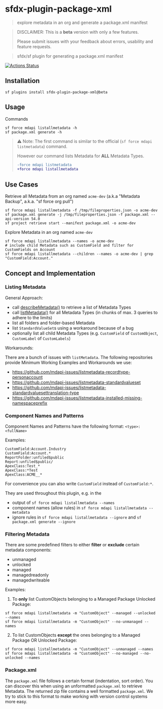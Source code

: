 # sfdx-plugin-package-xml

> explore metadata in an org and generate a package.xml manifest

> DISCLAIMER: This is a **beta** version with only a few features.
>
> Please submit issues with your feedback about errors, usability and feature requests.

> sfdx/sf plugin for generating a package.xml manifest

[![Actions Status](https://github.com/amtrack/sfdx-plugin-package-xml/actions/workflows/default.yml/badge.svg?branch=beta)](https://github.com/amtrack/sfdx-plugin-package-xml/actions?query=branch:beta)

## Installation

```console
sf plugins install sfdx-plugin-package-xml@beta
```

## Usage

Commands

```console
sf force mdapi listallmetadata -h
sf package.xml generate -h
```

> :warning: Note: The first command is similar to the official (`sf force mdapi listmetadata`) command.
>
> However our command lists Metadata for **ALL** Metadata Types.
>
> ```diff
> -force mdapi listmetadata
> +force mdapi listallmetadata
> ```

## Use Cases

Retrieve all Metadata from an org named `acme-dev` (a.k.a "Metadata Backup", a.k.a. "sf force org pull")

```console
sf force mdapi listallmetadata -f /tmp/fileproperties.json -o acme-dev
sf package.xml generate -j /tmp/fileproperties.json -f package.xml --api-version 54.0
sf project retrieve start --manifest package.xml -o acme-dev
```

Explore Metadata in an org named `acme-dev`

```console
sf force mdapi listallmetadata --names -o acme-dev
# include child Metadata such as CustomField and filter for CustomFields on Account
sf force mdapi listallmetadata --children --names -o acme-dev | grep "CustomField:Account."
```

## Concept and Implementation

### Listing Metadata

General Approach:

- call [describeMetadata()](https://developer.salesforce.com/docs/atlas.en-us.api_meta.meta/api_meta/meta_describe.htm) to retrieve a list of Metadata Types
- call [listMetadata()](https://developer.salesforce.com/docs/atlas.en-us.api_meta.meta/api_meta/meta_listmetadata.htm) for all Metadata Types (in chunks of max. 3 queries to adhere to the limits)
- list all folders and folder-based Metadata
- list `StandardValueSet`s using a workaround because of a bug
- optionally list all child Metadata Types (e.g. `CustomField` of `CustomObject`, `CustomLabel` of `CustomLabels`)

Workarounds:

There are a bunch of issues with `listMetadata`. The following repositories provide Minimum Working Examples and Workarounds we use:

- https://github.com/mdapi-issues/listmetadata-recordtype-personaccount
- https://github.com/mdapi-issues/listmetadata-standardvalueset
- https://github.com/mdapi-issues/listmetadata-standardvaluesettranslation-type
- https://github.com/mdapi-issues/listmetadata-installed-missing-namespaceprefix

### Component Names and Patterns

Component Names and Patterns have the following format: `<type>:<fullName>`

Examples:

```
CustomField:Account.Industry
CustomField:Account.*
ReportFolder:unfiled$public
Report:unfiled$public/
ApexClass:Test_*
ApexClass:*Test
ApexClass:ACME__*
```

For convenience you can also write `CustomField` instead of `CustomField:*`.

They are used throughout this plugin, e.g. in the

- output of `sf force mdapi listallmetadata --names`
- component names (allow rules) in `sf force mdapi listallmetadata --metadata`
- ignore rules in `sf force mdapi listallmetadata --ignore` and `sf package.xml generate --ignore`

### Filtering Metadata

There are some predefined filters to either **filter** or **exclude** certain metadata components:

- unmanaged
- unlocked
- managed
- managedreadonly
- managedwriteable

Examples:

1. To **only** list CustomObjects belonging to a Managed Package Unlocked Package:

```console
sf force mdapi listallmetadata -m "CustomObject" --managed --unlocked --names
sf force mdapi listallmetadata -m "CustomObject" --no-unmanaged --names
```

2. To list CustomObjects **except** the ones belonging to a Managed Package OR Unlocked Package:

```console
sf force mdapi listallmetadata -m "CustomObject" --unmanaged --names
sf force mdapi listallmetadata -m "CustomObject" --no-managed --no-unlocked --names
```

### Package.xml

The `package.xml` file follows a certain format (indentation, sort order).
You can discover this when using an unformatted `package.xml` to retrieve Metadata.
The returned zip file contains a well formatted `package.xml`.
We try to stick to this format to make working with version control systems more easy.
